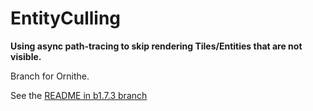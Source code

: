 # EntityCulling

__Using async path-tracing to skip rendering Tiles/Entities that are not visible.__

Branch for Ornithe.

See the [README in b1.7.3 branch](https://github.com/viciscat/EntityCulling/blob/b1.7.3/README.md)
